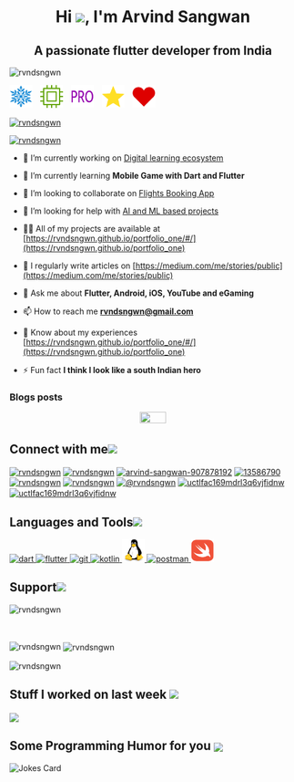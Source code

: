 <h1 align="center">Hi <img src = "https://raw.githubusercontent.com/MartinHeinz/MartinHeinz/master/wave.gif" width = 40px>, I'm Arvind Sangwan</h1>
<h2 align="center">A passionate flutter developer from India</h2>

<p align="left"> <img src="https://komarev.com/ghpvc/?username=rvndsngwn&label=Profile%20views&color=0e75b6&style=flat" alt="rvndsngwn" /> </p>
<p align="left"> <a href='https://archiveprogram.github.com/'><img src='https://raw.githubusercontent.com/acervenky/animated-github-badges/master/assets/acbadge.gif' width='40' height='40'></a> <a href='https://docs.github.com/en/developers'><img src='https://raw.githubusercontent.com/acervenky/animated-github-badges/master/assets/devbadge.gif' width='40' height='40'></a> <a href='https://github.com/pricing'><img src='https://raw.githubusercontent.com/acervenky/animated-github-badges/master/assets/pro.gif' width='40' height='40'></a> <a href='https://stars.github.com/'><img src='https://raw.githubusercontent.com/acervenky/animated-github-badges/master/assets/starbadge.gif' width='40' height='40'></a> <a href='https://docs.github.com/en/github/supporting-the-open-source-community-with-github-sponsors'><img src='https://raw.githubusercontent.com/acervenky/animated-github-badges/master/assets/sponsorbadge.gif' width='40' height='40'></a> </p>
<p align="left"> <a href="https://github.com/ryo-ma/github-profile-trophy"><img src="https://github-profile-trophy.vercel.app/?username=rvndsngwn" alt="rvndsngwn" /></a> </p>

<p align="left"> <a href="https://twitter.com/rvndsngwn" target="blank"><img src="https://img.shields.io/twitter/follow/rvndsngwn?logo=twitter&style=for-the-badge" alt="rvndsngwn" /></a> </p>

- 🔭 I’m currently working on [Digital learning ecosystem](https://www.mohesu.com/)

- 🌱 I’m currently learning **Mobile Game with Dart and Flutter**

- 👯 I’m looking to collaborate on [Flights Booking App](https://rvndsngwn.github.io/)

- 🤝 I’m looking for help with [AI and ML based projects](https://rvndsngwn.github.io/portfolio_one)

- 👨‍💻 All of my projects are available at [https://rvndsngwn.github.io/portfolio_one/#/](https://rvndsngwn.github.io/portfolio_one)

- 📝 I regularly write articles on [https://medium.com/me/stories/public](https://medium.com/me/stories/public)

- 💬 Ask me about **Flutter, Android, iOS, YouTube and eGaming**

- 📫 How to reach me **rvndsngwn@gmail.com**

- 📄 Know about my experiences [https://rvndsngwn.github.io/portfolio_one/#/](https://rvndsngwn.github.io/portfolio_one)

- ⚡ Fun fact **I think I look like a south Indian hero**

### Blogs posts
<!-- BLOG-POST-LIST:START -->
<!-- BLOG-POST-LIST:END -->
<div align='center'>
<img width ='30%' height = '30%'  src='https://cdn.pixabay.com/photo/2018/09/24/08/31/pixel-cells-3699334_1280.png'/>
</div>
<h2 align="left">Connect with me<img src='https://raw.githubusercontent.com/ShahriarShafin/ShahriarShafin/main/Assets/handshake.gif' width="100px"></h2>
<p align="left">
<a href="https://dev.to/rvndsngwn" target="blank"><img align="center" src="https://cdn.jsdelivr.net/npm/simple-icons@3.0.1/icons/dev-dot-to.svg" alt="rvndsngwn" height="30" width="40" /></a>
<a href="https://twitter.com/rvndsngwn" target="blank"><img align="center" src="https://cdn.jsdelivr.net/npm/simple-icons@3.0.1/icons/twitter.svg" alt="rvndsngwn" height="30" width="40" /></a>
<a href="https://linkedin.com/in/arvind-sangwan-907878192" target="blank"><img align="center" src="https://cdn.jsdelivr.net/npm/simple-icons@3.0.1/icons/linkedin.svg" alt="arvind-sangwan-907878192" height="30" width="40" /></a>
<a href="https://stackoverflow.com/users/13586790" target="blank"><img align="center" src="https://cdn.jsdelivr.net/npm/simple-icons@3.0.1/icons/stackoverflow.svg" alt="13586790" height="30" width="40" /></a>
<a href="https://fb.com/rvndsngwn" target="blank"><img align="center" src="https://cdn.jsdelivr.net/npm/simple-icons@3.0.1/icons/facebook.svg" alt="rvndsngwn" height="30" width="40" /></a>
<a href="https://instagram.com/rvndsngwn" target="blank"><img align="center" src="https://cdn.jsdelivr.net/npm/simple-icons@3.0.1/icons/instagram.svg" alt="rvndsngwn" height="30" width="40" /></a>
<a href="https://medium.com/@rvndsngwn" target="blank"><img align="center" src="https://cdn.jsdelivr.net/npm/simple-icons@3.0.1/icons/medium.svg" alt="@rvndsngwn" height="30" width="40" /></a> <a href="https://t.me/rvndsngwn" target="blank"><img align="center" src="https://cdn.jsdelivr.net/npm/simple-icons@3.0.1/icons/telegram.svg" alt="uctlfac169mdrl3q6vjfidnw" height="30" width="40" /></a> <a href="https://www.youtube.com/channel/UCTlfac169MDrl3q6VJFIdNw" target="blank"><img align="center" src="https://cdn.jsdelivr.net/npm/simple-icons@3.0.1/icons/youtube.svg" alt="uctlfac169mdrl3q6vjfidnw" height="30" width="40" /></a>
</p>

<h2 align="left">Languages and Tools<img src = "https://media2.giphy.com/media/QssGEmpkyEOhBCb7e1/giphy.gif?cid=ecf05e47a0n3gi1bfqntqmob8g9aid1oyj2wr3ds3mg700bl&rid=giphy.gif" width = 50px></h2>
<p align="left"> <a href="https://dart.dev" target="_blank"> <img src="https://www.vectorlogo.zone/logos/dartlang/dartlang-icon.svg" alt="dart" width="40" height="40"/> </a>  <a href="https://flutter.dev" target="_blank"> <img src="https://www.vectorlogo.zone/logos/flutterio/flutterio-icon.svg" alt="flutter" width="40" height="40"/> </a> <a href="https://git-scm.com/" target="_blank"> <img src="https://www.vectorlogo.zone/logos/git-scm/git-scm-icon.svg" alt="git" width="40" height="40"/> </a> <a href="https://kotlinlang.org" target="_blank"> <img src="https://www.vectorlogo.zone/logos/kotlinlang/kotlinlang-icon.svg" alt="kotlin" width="40" height="40"/> </a> <a href="https://www.linux.org/" target="_blank"> <img src="https://raw.githubusercontent.com/devicons/devicon/master/icons/linux/linux-original.svg" alt="linux" width="40" height="40"/> </a> <a href="https://postman.com" target="_blank"> <img src="https://www.vectorlogo.zone/logos/getpostman/getpostman-icon.svg" alt="postman" width="40" height="40"/> </a> <a href="https://developer.apple.com/swift/" target="_blank"> <img src="https://raw.githubusercontent.com/devicons/devicon/master/icons/swift/swift-original.svg" alt="swift" width="40" height="40"/> </a> </p>

<h2 align="left">Support<img src = "https://media0.giphy.com/media/KDDpcKigbfFpnejZs6/giphy.gif?cid=ecf05e47oy6f4zjs8g1qoiystc56cu7r9tb8a1fe76e05oty&rid=giphy.gif" width = 100px></h2>
<p><a href="https://www.buymeacoffee.com/rvndsngwn"> <img align="left" src="https://cdn.buymeacoffee.com/buttons/v2/default-yellow.png" height="50" width="210" alt="rvndsngwn" /></a></p><br><br>
<br>
<p><img align="left" src="https://github-readme-stats.vercel.app/api/top-langs?username=rvndsngwn&show_icons=true&locale=en&layout=compact" alt="rvndsngwn" /></p>

<p>&nbsp;<img align="center" src="https://github-readme-stats.vercel.app/api?username=rvndsngwn&show_icons=true&locale=en" alt="rvndsngwn" /></p>

<p><img align="center" src="https://github-readme-streak-stats.herokuapp.com/?user=rvndsngwn&" alt="rvndsngwn" /></p>
<h2> Stuff I worked on last week  <img src = "https://media1.giphy.com/media/JZ40cnfnN11KycrvMF/giphy.gif?cid=ecf05e47a0n3gi1bfqntqmob8g9aid1oyj2wr3ds3mg700bl&rid=giphy.gif" width = 100px> </h2>
<a href="https://github.com/anuraghazra/github-readme-stats">
<img align="center" src="https://github-readme-stats.vercel.app/api/wakatime?username=@&compact=True"/>
</a>
<br>

<h2> Some Programming Humor for you <img align ='center' src='https://media2.giphy.com/media/UQDSBzfyiBKvgFcSTw/giphy.gif?cid=ecf05e47p3cd513axbek3f56ti3jzizq8hincw20jauyyfyw&rid=giphy.gif' width = '75px'></h2>

![Jokes Card](https://readme-jokes.vercel.app/api?theme=default)
